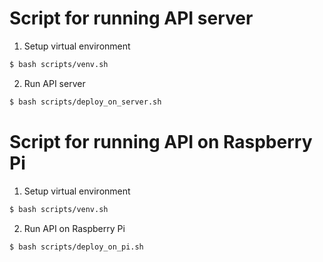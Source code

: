 # Script for running API server
1. Setup virtual environment
```bash
$ bash scripts/venv.sh
```
2. Run API server
```bash
$ bash scripts/deploy_on_server.sh
```

# Script for running API on Raspberry Pi
1. Setup virtual environment
```bash
$ bash scripts/venv.sh
```
2. Run API on Raspberry Pi
```bash
$ bash scripts/deploy_on_pi.sh